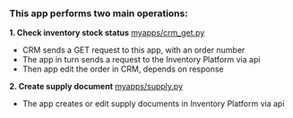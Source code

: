 ### This app performs two main operations:
**1. Check inventory stock status** 
  [myapps/crm_get.py](myapps/crm_get.py)
- CRM sends a GET request to this app, with an order number
- The app in turn sends a request to the Inventory Platform via api
- Then app edit the order in CRM, depends on response

**2. Create supply document** 
  [myapps/supply.py](myapps/supply.py)
- The app creates or edit supply documents in Inventory Platform via api 
